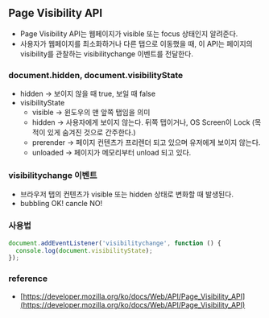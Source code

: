 ## **Page Visibility API**

- Page Visibility API는 웹페이지가 visible 또는 focus 상태인지 알려준다.
- 사용자가 웹페이지를 최소화하거나 다른 탭으로 이동했을 때, 이 API는 페이지의 visibility를 관찰하는 visibilitychange 이벤트를 전달한다.

### document.hidden, document.visibilityState

- hidden → 보이지 않을 때 true, 보일 때 false
- visibilityState
  - visible → 윈도우의 맨 앞쪽 탭임을 의미
  - hidden → 사용자에게 보이지 않는다. 뒤쪽 탭이거나, OS Screen이 Lock
    (목적이 있게 숨겨진 것으로 간주한다.)
  - prerender → 페이지 컨텐츠가 프리렌더 되고 있으며 유저에게 보이지 않는다.
  - unloaded → 페이지가 메모리부터 unload 되고 있다.

### **visibilitychange 이벤트**

- 브라우저 탭의 컨텐츠가 visible 또는 hidden 상태로 변화할 때 발생된다.
- bubbling OK! cancle NO!

### 사용법

```jsx
document.addEventListener('visibilitychange', function () {
  console.log(document.visibilityState);
});
```

### reference

- [https://developer.mozilla.org/ko/docs/Web/API/Page_Visibility_API](https://developer.mozilla.org/ko/docs/Web/API/Page_Visibility_API)
